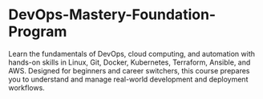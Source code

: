 # DevOps-Mastery-Foundation-Program
Learn the fundamentals of DevOps, cloud computing, and automation with hands-on skills in Linux, Git, Docker, Kubernetes, Terraform, Ansible, and AWS. Designed for beginners and career switchers, this course prepares you to understand and manage real-world development and deployment workflows.
